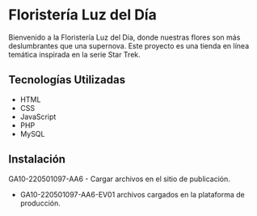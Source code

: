 # Floristería Luz del Día

Bienvenido a la Floristería Luz del Día, donde nuestras flores son más deslumbrantes que una supernova. Este proyecto es una tienda en línea temática inspirada en la serie Star Trek.

## Tecnologías Utilizadas

- HTML
- CSS
- JavaScript
- PHP
- MySQL

## Instalación

GA10-220501097-AA6 - Cargar archivos en el sitio de publicación.
- GA10-220501097-AA6-EV01 archivos cargados en la plataforma de producción.
 
